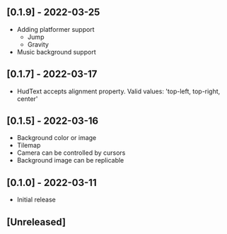 ## [0.1.9] - 2022-03-25

- Adding platformer support
  - Jump
  - Gravity
- Music background support


## [0.1.7] - 2022-03-17

- HudText accepts alignment property. Valid values: 'top-left, top-right, center'


## [0.1.5] - 2022-03-16

- Background color or image
- Tilemap
- Camera can be controlled by cursors
- Background image can be replicable


## [0.1.0] - 2022-03-11

- Initial release


## [Unreleased]
